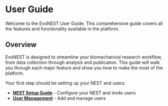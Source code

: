 # User Guide

Welcome to the EvoNEST User Guide. This comprehensive guide covers all the features and functionality available in the platform.

## Overview

EvoNEST is designed to streamline your biomechanical research workflow, from data collection through analysis and publication. This guide will walk you through each major feature and show you how to make the most of the platform.

Your first step should be setting up your NEST and users:

- [**NEST Setup Guide**](/user-guide/nest-setup) - Configure your NEST and invite users
- [**User Management**](/user-guide/user-management) - Add and manage users